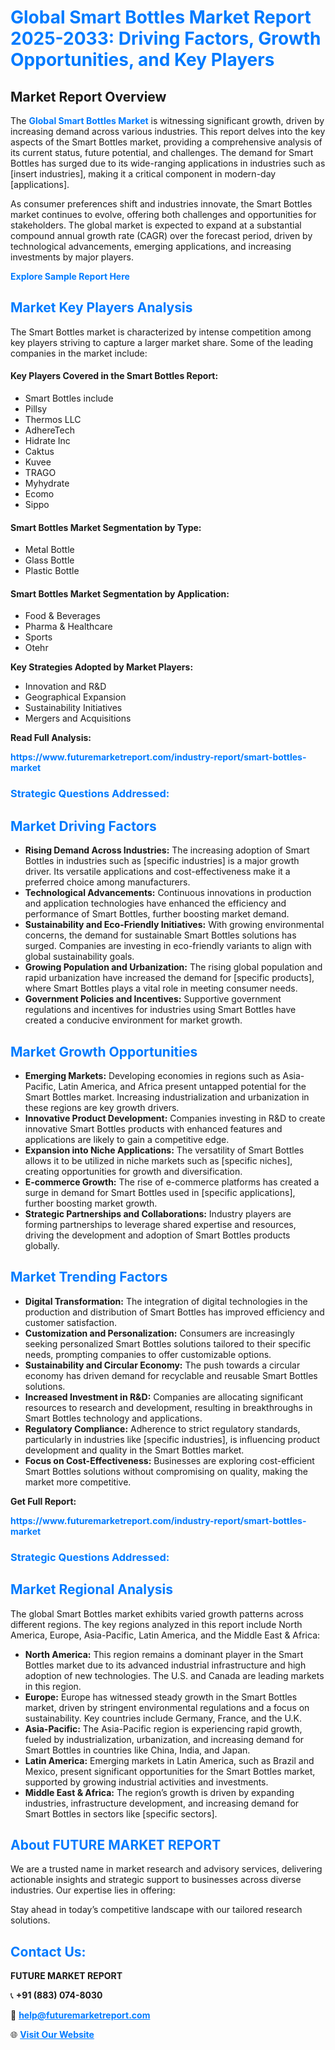<h1 style="color: #007BFF;">Global Smart Bottles Market Report 2025-2033: Driving Factors, Growth Opportunities, and Key Players</h1>

<section id="overview">
<h2>Market Report Overview</h2>
<p>The <a href="https://www.futuremarketreport.com/industry-report/smart-bottles-market" style="color: #007BFF; text-decoration: none;"><strong>Global Smart Bottles Market</strong></a> is witnessing significant growth, driven by increasing demand across various industries. This report delves into the key aspects of the Smart Bottles market, providing a comprehensive analysis of its current status, future potential, and challenges. The demand for Smart Bottles has surged due to its wide-ranging applications in industries such as [insert industries], making it a critical component in modern-day [applications].</p>
<p>As consumer preferences shift and industries innovate, the Smart Bottles market continues to evolve, offering both challenges and opportunities for stakeholders. The global market is expected to expand at a substantial compound annual growth rate (CAGR) over the forecast period, driven by technological advancements, emerging applications, and increasing investments by major players.</p>
</section>

<section id="overview">
<p><a href="https://www.futuremarketreport.com/request-sample/reportId=96801" style="color: #007BFF; text-decoration: none;"><strong>Explore Sample Report Here</strong></a></p>
</section>

<section id="key-players">
<h2 style="color: #007BFF;">Market Key Players Analysis</h2>
<p>The Smart Bottles market is characterized by intense competition among key players striving to capture a larger market share. Some of the leading companies in the market include:</p>
<h4>Key Players Covered in the Smart Bottles Report:</h4>
<ul><li>Smart Bottles include</li><li>Pillsy</li><li>Thermos LLC</li><li>AdhereTech</li><li>Hidrate Inc</li><li>Caktus</li><li>Kuvee</li><li>TRAGO</li><li>Myhydrate</li><li>Ecomo</li><li>Sippo</li></ul>
<h4>Smart Bottles Market Segmentation by Type:</h4>
<ul><li>Metal Bottle</li><li>Glass Bottle</li><li>Plastic Bottle</li></ul>

<h4>Smart Bottles Market Segmentation by Application:</h4>
<ul><li>Food &amp; Beverages</li><li>Pharma &amp; Healthcare</li><li>Sports</li><li>Otehr</li></ul>
<p><strong>Key Strategies Adopted by Market Players:</strong></p>
<ul>
<li>Innovation and R&D</li>
<li>Geographical Expansion</li>
<li>Sustainability Initiatives</li>
<li>Mergers and Acquisitions</li>
</ul>
</section>

<section>
<p><strong>Read Full Analysis: </strong></p><a href="https://www.futuremarketreport.com/industry-report/smart-bottles-market" style="color: #007BFF; text-decoration: none;"><strong>https://www.futuremarketreport.com/industry-report/smart-bottles-market</strong></a>
<h3 style="color: #007BFF;">Strategic Questions Addressed:</h3>
</section>

<section id="driving-factors">
<h2 style="color: #007BFF;">Market Driving Factors</h2>
<ul>
<li><strong>Rising Demand Across Industries:</strong> The increasing adoption of Smart Bottles in industries such as [specific industries] is a major growth driver. Its versatile applications and cost-effectiveness make it a preferred choice among manufacturers.</li>
<li><strong>Technological Advancements:</strong> Continuous innovations in production and application technologies have enhanced the efficiency and performance of Smart Bottles, further boosting market demand.</li>
<li><strong>Sustainability and Eco-Friendly Initiatives:</strong> With growing environmental concerns, the demand for sustainable Smart Bottles solutions has surged. Companies are investing in eco-friendly variants to align with global sustainability goals.</li>
<li><strong>Growing Population and Urbanization:</strong> The rising global population and rapid urbanization have increased the demand for [specific products], where Smart Bottles plays a vital role in meeting consumer needs.</li>
<li><strong>Government Policies and Incentives:</strong> Supportive government regulations and incentives for industries using Smart Bottles have created a conducive environment for market growth.</li>
</ul>
</section>

<section id="growth-opportunities">
<h2 style="color: #007BFF;">Market Growth Opportunities</h2>
<ul>
<li><strong>Emerging Markets:</strong> Developing economies in regions such as Asia-Pacific, Latin America, and Africa present untapped potential for the Smart Bottles market. Increasing industrialization and urbanization in these regions are key growth drivers.</li>
<li><strong>Innovative Product Development:</strong> Companies investing in R&D to create innovative Smart Bottles products with enhanced features and applications are likely to gain a competitive edge.</li>
<li><strong>Expansion into Niche Applications:</strong> The versatility of Smart Bottles allows it to be utilized in niche markets such as [specific niches], creating opportunities for growth and diversification.</li>
<li><strong>E-commerce Growth:</strong> The rise of e-commerce platforms has created a surge in demand for Smart Bottles used in [specific applications], further boosting market growth.</li>
<li><strong>Strategic Partnerships and Collaborations:</strong> Industry players are forming partnerships to leverage shared expertise and resources, driving the development and adoption of Smart Bottles products globally.</li>
</ul>
</section>

<section id="trending-factors">
<h2 style="color: #007BFF;">Market Trending Factors</h2>
<ul>
<li><strong>Digital Transformation:</strong> The integration of digital technologies in the production and distribution of Smart Bottles has improved efficiency and customer satisfaction.</li>
<li><strong>Customization and Personalization:</strong> Consumers are increasingly seeking personalized Smart Bottles solutions tailored to their specific needs, prompting companies to offer customizable options.</li>
<li><strong>Sustainability and Circular Economy:</strong> The push towards a circular economy has driven demand for recyclable and reusable Smart Bottles solutions.</li>
<li><strong>Increased Investment in R&D:</strong> Companies are allocating significant resources to research and development, resulting in breakthroughs in Smart Bottles technology and applications.</li>
<li><strong>Regulatory Compliance:</strong> Adherence to strict regulatory standards, particularly in industries like [specific industries], is influencing product development and quality in the Smart Bottles market.</li>
<li><strong>Focus on Cost-Effectiveness:</strong> Businesses are exploring cost-efficient Smart Bottles solutions without compromising on quality, making the market more competitive.</li>
</ul>
</section>

<section>
<p><strong>Get Full Report: </strong></p><a href="https://www.futuremarketreport.com/industry-report/smart-bottles-market" style="color: #007BFF; text-decoration: none;"><strong>https://www.futuremarketreport.com/industry-report/smart-bottles-market</strong></a>
<h3 style="color: #007BFF;">Strategic Questions Addressed:</h3>
</section>


<section id="regional-analysis">
<h2 style="color: #007BFF;">Market Regional Analysis</h2>
<p>The global Smart Bottles market exhibits varied growth patterns across different regions. The key regions analyzed in this report include North America, Europe, Asia-Pacific, Latin America, and the Middle East & Africa:</p>
<ul>
<li><strong>North America:</strong> This region remains a dominant player in the Smart Bottles market due to its advanced industrial infrastructure and high adoption of new technologies. The U.S. and Canada are leading markets in this region.</li>
<li><strong>Europe:</strong> Europe has witnessed steady growth in the Smart Bottles market, driven by stringent environmental regulations and a focus on sustainability. Key countries include Germany, France, and the U.K.</li>
<li><strong>Asia-Pacific:</strong> The Asia-Pacific region is experiencing rapid growth, fueled by industrialization, urbanization, and increasing demand for Smart Bottles in countries like China, India, and Japan.</li>
<li><strong>Latin America:</strong> Emerging markets in Latin America, such as Brazil and Mexico, present significant opportunities for the Smart Bottles market, supported by growing industrial activities and investments.</li>
<li><strong>Middle East & Africa:</strong> The region’s growth is driven by expanding industries, infrastructure development, and increasing demand for Smart Bottles in sectors like [specific sectors].</li>
</ul>
</section>

<footer>
<h2 style="color: #007BFF;">About FUTURE MARKET REPORT</h2>
<p>We are a trusted name in market research and advisory services, delivering actionable insights and strategic support to businesses across diverse industries. Our expertise lies in offering:</p>

<p>Stay ahead in today’s competitive landscape with our tailored research solutions.</p>

<h2 style="color: #007BFF;">Contact Us:</h2>
<p><strong>FUTURE MARKET REPORT</strong></p>
<p>📞 <strong>+91 (883) 074-8030</strong></p>
<p>📧 <strong><a href="mailto:help@futuremarketreport.com" style="color: #007BFF;">help@futuremarketreport.com</a></strong></p>
<p>🌐 <strong><a href="https://www.futuremarketreport.com/" style="color: #007BFF;">Visit Our Website</a></strong></p>
</footer>